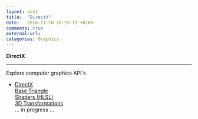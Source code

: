```yaml
---
layout: post
title:  "DirectX"
date:   2016-11-10 10:23:11 +0100
comments: true
external-url:
categories: Graphics
---
```


**DirectX**

---


Explore computer graphics API's


* [DirectX](https://github.com/NelsonBilber/cg.directx) <br/>
	[Base Triangle](https://github.com/NelsonBilber/cg.directx) <br/>
	[Shaders (HLSL)](https://github.com/NelsonBilber/cg.directx) <br/>
	[3D Transformations](https://github.com/NelsonBilber/cg.directx) <br/>
... in progress ...
